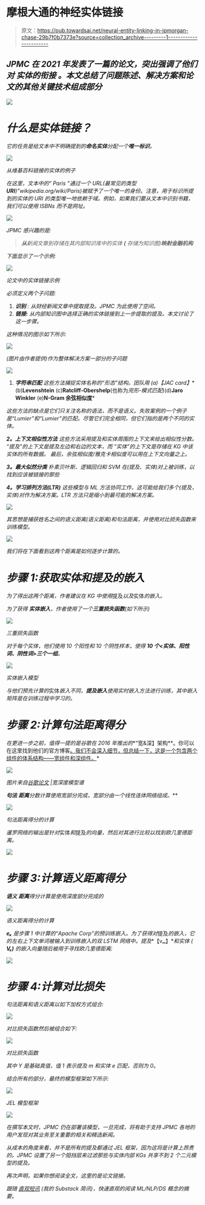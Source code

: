 # 摩根大通的神经实体链接

> 原文：<https://pub.towardsai.net/neural-entity-linking-in-jpmorgan-chase-29b7f0b7373e?source=collection_archive---------1----------------------->

## *JPMC 在 2021 年发表了一篇*[](https://ojs.aaai.org/index.php/AAAI/article/view/17796)**的论文，突出强调了他们对* ***实体的衔接*** *。本文总结了问题陈述、解决方案和论文的其他关键技术组成部分**

*![](img/d28c064d2724052a000b7dad985040e0.png)*

# *什么是实体链接？*

*它的任务是给文本中不明确提到的**命名实体**分配一个**唯一标识**。*

*![](img/32607506d34a621c6a5b6071893bc461.png)*

*从维基百科链接的实体的例子*

*在这里，文本中的“ *Paris* ”通过一个 URL(最常见的类型**URI**)”*wikipedia.org/wiki/Paris*)被赋予了一个唯一的身份。注意，用于标识所提到的实体的 URI 的类型唯一地依赖于域。例如，如果我们要从文本中识别书籍，我们可以使用 ISBNs 而不是网址。*

*![](img/3e003f01fb46b48d1fcafa60d7102d88.png)*

*JPMC 感兴趣的是:*

> ***从**新闻文章**到存储在其内部知识库中的实体 **(** 存储为**知识图)**映射金融机构***

*下面显示了一个示例:*

*![](img/d163714ff84184f0fbda6dd0fef12e3e.png)*

*论文中的实体链接示例*

*必须定义两个子问题:*

1.  ***识别** :
    从财经新闻文章中提取提及。JPMC 为此使用了空间。*
2.  ***链接:** 从内部知识图中选择正确的实体链接到上一步提取的提及。本文讨论了这一步骤。*

*这种情况的图示如下所示:*

*![](img/af4d83d0bea54acd2e26db16aaa41861.png)*

*(图片由作者提供)作为整体解决方案一部分的子问题*

*![](img/5d574dd07f513a6e9f34791cf35274b4.png)*

1.  ***字符串匹配** 这些方法捕捉实体名称的“形态”结构。团队用
    (a)**【JAC card】**
    (b)**Levenshtein**
    (c)**Ratcliff-Obershelp**(也称为*完形-模式匹配*)(d)**Jaro Winkler** (e)**N-Gram 余弦相似度***

*这些方法的缺点是它们只关注名称的语法，而不是语义。失败案例的一个例子是“Lumier”和“Lumier”的匹配。尽管它们完全相同，但它们指的是两个不同的实体。*

***2。上下文相似性方法** 这些方法采用提及和实体周围的上下文来给出相似性分数。
“提及”的上下文是提及左边和右边的文本，而
“实体”的上下文是存储在 KG 中该实体的所有数据。
最后，余弦相似度/雅克卡相似度可以用在上下文向量之上。*

***3。最大似然分类** 朴素贝叶斯、逻辑回归和 SVM 在(提及、实体)对上被训练，以找到应该被链接的那些*

***4。学习排列方法(LTR)** 这些模型与 ML 方法协同工作，这可能给我们多个(提及，实体)对作为解决方案。LTR 方法只是缩小到最可能的解决方案。*

*![](img/d805b20465b952d2e8f4682109de7404.png)*

*其思想是捕获姓名之间的语义距离(语义距离)和句法距离，并使用对比损失函数来训练模型。*

*![](img/3f5eb55b1b6527c87020f6d70e442ccf.png)*

*我们将在下面看到这两个距离是如何逐步计算的。*

# *步骤 1:获取实体和提及的嵌入*

*为了得出这两个距离，作者建议在 KG 中使用*提及*以及*实体*的嵌入。*

*为了获得 ***实体*嵌入**，作者使用了一个**三重损失函数**(如下所示)*

*![](img/7dfbe10440888c2c2b9f7befc3891400.png)*

*三重损失函数*

*对于每个实体，他们使用 10 个阳性和 10 个阴性样本，使得 **10 个<实体、阳性词、阴性词>三个一组**。*

*![](img/b95b31069d5775266d1d06b17deb33d9.png)*

*实体嵌入模型*

*与他们预先计算的*实体*嵌入不同，***提及*嵌入**使用实时嵌入方法进行训练，其中嵌入矩阵是在训练过程中学习的。*

# *步骤 2:计算句法距离得分*

*在更进一步之前，值得一提的是谷歌在 2016 年推出的**“宽&深】架构**。你可以在这里找到他们的官方博客[。我们不会深入细节，但总结一下，这是一个包含两个组件的体系结构——宽组件和深组件。](https://ai.googleblog.com/2016/06/wide-deep-learning-better-together-with.html)*

*![](img/469dc3bd0ba82c3cdb8ee5a9de587608.png)*

*图片来自[谷歌论文](https://arxiv.org/pdf/1606.07792.pdf) |宽深度模型谱*

***句法** **距离**分数计算使用宽部分完成，宽部分由一个**线性连体网络组成。***

*![](img/a395834be5614bd2e3e45a0caf7d07e9.png)*

*句法距离得分的计算*

*暹罗网络的输出是针对*实体*和*提及*的向量，然后对其进行比较以找到欧几里德距离。*

*![](img/de1851a7d3281153c0f4d0d57345008c.png)*

# *步骤 3:计算语义距离得分*

***语义** **距离**得分计算是使用深度部分完成的*

*![](img/9907ca9771cab0121b751b441f13de4e.png)*

*语义距离得分的计算*

***eₖ** 是步骤 1 中计算的“Apache Corp”的预训练嵌入。为了获得对*提及*的嵌入，它的左右上下文单词被输入到训练嵌入的双 LSTM 网络中。*提及***【vₘ】**和*实体* ( **Vₑ)** 的嵌入向量随后被用于寻找欧几里德距离:*

*![](img/0c3118bf85bb3e03de07f407b359ee8d.png)*

# *步骤 4:计算对比损失*

*句法距离和语义距离以如下加权方式组合:*

*![](img/131fac18d85665617f53ec8e7a64ba55.png)*

*对比损失函数然后被组合如下:*

*![](img/ce03e233a2f2b207c55a6a88a53e1252.png)*

*对比损失函数*

*其中 Y 是基础真值，值 1 表示提及 m 和实体 e 匹配，否则为 0。*

*结合所有的部分，最终的模型框架如下所示:*

*![](img/28c9562a5ce5bc1c68b1fc28dbb95c32.png)*

*JEL 模型框架*

*![](img/9111a15ea48d143ec09a21cc815f46bd.png)*

*在撰写本文时，JPMC 仍在部署该模型，一旦完成，将有助于支持 JPMC 各地的用户发现对其业务至关重要的相关和精选新闻。*

*从成本的角度来看，并不是所有的提及都通过 JEL 框架，因为这将是计算上昂贵的。JPMC 设置了另一个阻挡层来过滤那些与实体内部 KGs 共享不到 2 个二元模型的提及。*

*再次声明，如果你想阅读全文，这里的是论文链接。*

**跟随* [*直观短讯*](https://intuitiveshorts.substack.com/) *(我的 Substack 简讯)，快速直观的阅读 ML/NLP/DS 概念的摘要。**